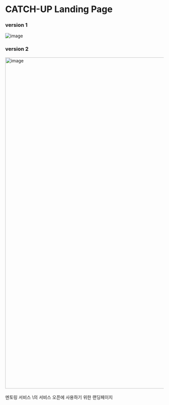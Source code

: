 # CATCH-UP Landing Page
### version 1
![image](https://github.com/00blowup/catch-up/assets/87855493/8d78eac5-d267-4ac6-8f0e-ef2e9a8da968)
### version 2
<img width="1052" alt="image" src="https://github.com/00blowup/catch-up/assets/87855493/33b8cb8e-e962-4044-be57-e4256caa7467">
<br/><br/>멘토링 서비스 \<CATCH-UP\>의 서비스 오픈에 사용하기 위한 랜딩페이지
